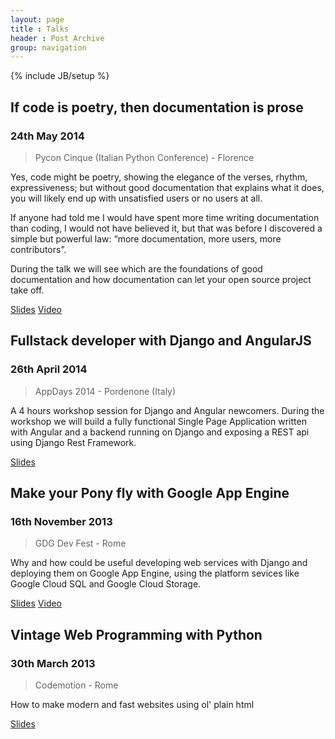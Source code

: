 ```yaml
---
layout: page
title : Talks
header : Post Archive
group: navigation
---
```

{% include JB/setup %}

## If code is poetry, then documentation is prose

### 24th May 2014 

> Pycon Cinque (Italian Python Conference) - Florence

Yes, code might be poetry, showing the elegance of the verses, rhythm, expressiveness; but without good documentation 
that explains what it does, you will likely end up with unsatisfied users or no users at all.

If anyone had told me I would have spent more time writing documentation than coding, I would not have believed it, 
but that was before I discovered a simple but powerful law: “more documentation, more users, more contributors”.

During the talk we will see which are the foundations of good documentation and how documentation can let your 
open source project take off.

[Slides](https://speakerdeck.com/masci/if-code-is-poetry-then-documentation-is-prose)
[Video](...)

## Full­stack developer with Django and AngularJS

### 26th April 2014

> AppDays 2014 - Pordenone (Italy)

A 4 hours workshop session for Django and Angular newcomers. During the workshop we will build a fully functional
Single Page Application written with Angular and a backend running on Django and exposing a REST api using 
Django Rest Framework.

[Slides](https://speakerdeck.com/masci/fullstack-developer-with-django-and-angularjs)

## Make your Pony fly with Google App Engine

### 16th November 2013

> GDG Dev Fest - Rome

Why and how could be useful developing web services with Django and deploying them on Google App Engine, 
using the platform sevices like Google Cloud SQL and Google Cloud Storage.

[Slides](https://speakerdeck.com/masci/make-your-pony-fly-with-google-app-engine)
[Video](https://www.youtube.com/watch?v=9Jbp7L2JqGU)

## Vintage Web Programming with Python

### 30th March 2013

> Codemotion - Rome

How to make modern and fast websites using ol' plain html

[Slides](https://speakerdeck.com/masci/vintage-web-programming-with-python)


